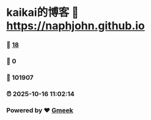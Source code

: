# kaikai的博客 :link: https://naphjohn.github.io 
### :page_facing_up: [18](https://naphjohn.github.io/tag.html) 
### :speech_balloon: 0 
### :hibiscus: 101907 
### :alarm_clock: 2025-10-16 11:02:14 
### Powered by :heart: [Gmeek](https://github.com/Meekdai/Gmeek)
